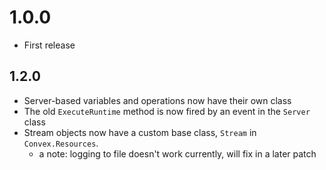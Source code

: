 # 1.0.0
 - First release

## 1.2.0
 - Server-based variables and operations now have their own class
 - The old `ExecuteRuntime` method is now fired by an event in the `Server` class
 - Stream objects now have a custom base class, `Stream` in `Convex.Resources`.
   - a note: logging to file doesn't work currently, will fix in a later patch